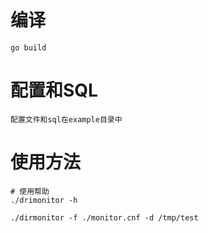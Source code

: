 # 编译
```
go build
```
# 配置和SQL
```
配置文件和sql在example目录中
```

# 使用方法
```
# 使用帮助
./drimonitor -h

./dirmonitor -f ./monitor.cnf -d /tmp/test
```
